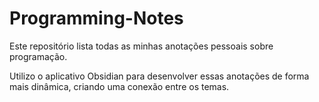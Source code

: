 # Programming-Notes

Este repositório lista todas as minhas anotações pessoais sobre programação.

Utilizo o aplicativo Obsidian para desenvolver essas anotações de forma mais dinâmica, criando uma conexão
entre os temas.
